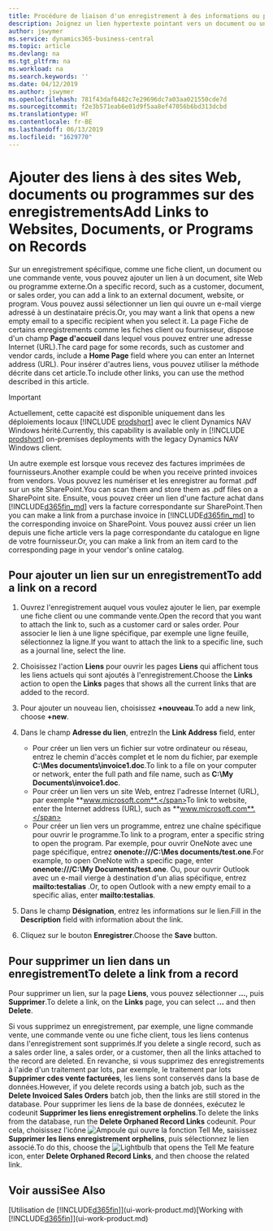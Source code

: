 ```yaml
---
title: Procédure de liaison d'un enregistrement à des informations ou programmes externes | Microsoft Docs
description: Joignez un lien hypertexte pointant vers un document ou un site Web à un enregistrement spécifique, tel qu'une fiche client ou un document.
author: jswymer
ms.service: dynamics365-business-central
ms.topic: article
ms.devlang: na
ms.tgt_pltfrm: na
ms.workload: na
ms.search.keywords: ''
ms.date: 04/12/2019
ms.author: jswymer
ms.openlocfilehash: 781f43daf6482c7e29696dc7a03aa021550cde7d
ms.sourcegitcommit: f2e3b571eab6e01d9f5aa8ef47056b6bd313dcbd
ms.translationtype: HT
ms.contentlocale: fr-BE
ms.lasthandoff: 06/13/2019
ms.locfileid: "1629770"
---
```

# <a name="add-links-to-websites-documents-or-programs-on-records"></a><span data-ttu-id="9c13f-103">Ajouter des liens à des sites Web, documents ou programmes sur des enregistrements</span><span class="sxs-lookup"><span data-stu-id="9c13f-103">Add Links to Websites, Documents, or Programs on Records</span></span>
<span data-ttu-id="9c13f-104">Sur un enregistrement spécifique, comme une fiche client, un document ou une commande vente, vous pouvez ajouter un lien à un document, site Web ou programme externe.</span><span class="sxs-lookup"><span data-stu-id="9c13f-104">On a specific record, such as a customer, document, or sales order, you can add a link to an external document, website, or program.</span></span> <span data-ttu-id="9c13f-105">Vous pouvez aussi sélectionner un lien qui ouvre un e-mail vierge adressé à un destinataire précis.</span><span class="sxs-lookup"><span data-stu-id="9c13f-105">Or, you may want a link that opens a new empty email to a specific recipient when you select it.</span></span> <span data-ttu-id="9c13f-106">La page Fiche de certains enregistrements comme les fiches client ou fournisseur, dispose d'un champ **Page d'accueil** dans lequel vous pouvez entrer une adresse Internet (URL).</span><span class="sxs-lookup"><span data-stu-id="9c13f-106">The card page for some records, such as customer and vendor cards, include a **Home Page** field where you can enter an Internet address (URL).</span></span> <span data-ttu-id="9c13f-107">Pour insérer d'autres liens, vous pouvez utiliser la méthode décrite dans cet article.</span><span class="sxs-lookup"><span data-stu-id="9c13f-107">To include other links, you can use the method described in this article.</span></span>  

> [!IMPORTANT]
> <span data-ttu-id="9c13f-108">Actuellement, cette capacité est disponible uniquement dans les déploiements locaux [!INCLUDE [prodshort](includes/prodshort.md)] avec le client Dynamics NAV Windows hérité.</span><span class="sxs-lookup"><span data-stu-id="9c13f-108">Currently, this capability is available only in [!INCLUDE [prodshort](includes/prodshort.md)] on-premises deployments with the legacy Dynamics NAV Windows client.</span></span>  

<span data-ttu-id="9c13f-109">Un autre exemple est lorsque vous recevez des factures imprimées de fournisseurs.</span><span class="sxs-lookup"><span data-stu-id="9c13f-109">Another example could be when you receive printed invoices from vendors.</span></span> <span data-ttu-id="9c13f-110">Vous pouvez les numériser et les enregistrer au format .pdf sur un site SharePoint.</span><span class="sxs-lookup"><span data-stu-id="9c13f-110">You can scan them and store them as .pdf files on a SharePoint site.</span></span> <span data-ttu-id="9c13f-111">Ensuite, vous pouvez créer un lien d'une facture achat dans [!INCLUDE[d365fin_md](includes/d365fin_md.md)] vers la facture correspondante sur SharePoint.</span><span class="sxs-lookup"><span data-stu-id="9c13f-111">Then you can make a link from a purchase invoice in [!INCLUDE[d365fin_md](includes/d365fin_md.md)] to the corresponding invoice on  SharePoint.</span></span> <span data-ttu-id="9c13f-112">Vous pouvez aussi créer un lien depuis une fiche article vers la page correspondante du catalogue en ligne de votre fournisseur.</span><span class="sxs-lookup"><span data-stu-id="9c13f-112">Or, you can make a link from an item card to the corresponding page in your vendor's online catalog.</span></span>

## <a name="to-add-a-link-on-a-record"></a><span data-ttu-id="9c13f-113">Pour ajouter un lien sur un enregistrement</span><span class="sxs-lookup"><span data-stu-id="9c13f-113">To add a link on a record</span></span>   

1.  <span data-ttu-id="9c13f-114">Ouvrez l'enregistrement auquel vous voulez ajouter le lien, par exemple une fiche client ou une commande vente.</span><span class="sxs-lookup"><span data-stu-id="9c13f-114">Open the record that you want to attach the link to, such as a customer card or sales order.</span></span> <span data-ttu-id="9c13f-115">Pour associer le lien à une ligne spécifique, par exemple une ligne feuille, sélectionnez la ligne.</span><span class="sxs-lookup"><span data-stu-id="9c13f-115">If you want to attach the link to a specific line, such as a journal line, select the line.</span></span>  

2.  <span data-ttu-id="9c13f-116">Choisissez l'action **Liens** pour ouvrir les pages **Liens** qui affichent tous les liens actuels qui sont ajoutés à l'enregistrement.</span><span class="sxs-lookup"><span data-stu-id="9c13f-116">Choose the **Links** action to open the **Links** pages that shows all the current links that are added to the record.</span></span>

3. <span data-ttu-id="9c13f-117">Pour ajouter un nouveau lien, choisissez **+nouveau**.</span><span class="sxs-lookup"><span data-stu-id="9c13f-117">To add a new link, choose **+new**.</span></span>

4.  <span data-ttu-id="9c13f-118">Dans le champ **Adresse du lien**, entrez</span><span class="sxs-lookup"><span data-stu-id="9c13f-118">In the **Link Address** field, enter</span></span>

    -   <span data-ttu-id="9c13f-119">Pour créer un lien vers un fichier sur votre ordinateur ou réseau, entrez le chemin d'accès complet et le nom du fichier, par exemple **C:\Mes documents\invoice1.doc**.</span><span class="sxs-lookup"><span data-stu-id="9c13f-119">To link to a file on your computer or network, enter the full path and file name, such as  **C:\My Documents\invoice1.doc**.</span></span>
    -   <span data-ttu-id="9c13f-120">Pour créer un lien vers un site Web, entrez l'adresse Internet (URL), par exemple **www.microsoft.com**.</span><span class="sxs-lookup"><span data-stu-id="9c13f-120">To link to website, enter the Internet address (URL), such as **www.microsoft.com**.</span></span>
    -   <span data-ttu-id="9c13f-121">Pour créer un lien vers un programme, entrez une chaîne spécifique pour ouvrir le programme.</span><span class="sxs-lookup"><span data-stu-id="9c13f-121">To link to a program, enter a specific string to open the program.</span></span> <span data-ttu-id="9c13f-122">Par exemple, pour ouvrir OneNote avec une page spécifique, entrez **onenote:///C:\Mes documents/test.one**.</span><span class="sxs-lookup"><span data-stu-id="9c13f-122">For example, to open OneNote with a specific page, enter **onenote:///C:\My Documents/test.one**.</span></span> <span data-ttu-id="9c13f-123">Ou, pour ouvrir Outlook avec un e-mail vierge à destination d'un alias spécifique, entrez **mailto:testalias** .</span><span class="sxs-lookup"><span data-stu-id="9c13f-123">Or, to open Outlook with a new empty email to a specific alias, enter **mailto:testalias**.</span></span>  

5.  <span data-ttu-id="9c13f-124">Dans le champ **Désignation**, entrez les informations sur le lien.</span><span class="sxs-lookup"><span data-stu-id="9c13f-124">Fill in the **Description** field with information about the link.</span></span>  

6.  <span data-ttu-id="9c13f-125">Cliquez sur le bouton **Enregistrer**.</span><span class="sxs-lookup"><span data-stu-id="9c13f-125">Choose the **Save** button.</span></span>  

## <a name="to-delete-a-link-from-a-record"></a><span data-ttu-id="9c13f-126">Pour supprimer un lien dans un enregistrement</span><span class="sxs-lookup"><span data-stu-id="9c13f-126">To delete a link from a record</span></span>  

<span data-ttu-id="9c13f-127">Pour supprimer un lien, sur la page **Liens**, vous pouvez sélectionner **…**, puis **Supprimer**.</span><span class="sxs-lookup"><span data-stu-id="9c13f-127">To delete a link, on the **Links** page, you can select **...** and then **Delete**.</span></span>

<span data-ttu-id="9c13f-128">Si vous supprimez un enregistrement, par exemple, une ligne commande vente, une commande vente ou une fiche client, tous les liens contenus dans l'enregistrement sont supprimés.</span><span class="sxs-lookup"><span data-stu-id="9c13f-128">If you delete a single record, such as a sales order line, a sales order, or a customer, then all the links attached to the record are deleted.</span></span> <span data-ttu-id="9c13f-129">En revanche, si vous supprimez des enregistrements à l'aide d'un traitement par lots, par exemple, le traitement par lots **Supprimer cdes vente facturées**, les liens sont conservés dans la base de données.</span><span class="sxs-lookup"><span data-stu-id="9c13f-129">However, if you delete records using a batch job, such as the **Delete Invoiced Sales Orders** batch job, then the links are still stored in the database.</span></span> <span data-ttu-id="9c13f-130">Pour supprimer les liens de la base de données, exécutez le codeunit **Supprimer les liens enregistrement orphelins**.</span><span class="sxs-lookup"><span data-stu-id="9c13f-130">To delete the links from the database, run the **Delete Orphaned Record Links** codeunit.</span></span> <span data-ttu-id="9c13f-131">Pour cela, choisissez l'icône ![Ampoule qui ouvre la fonction Tell Me](media/ui-search/search_small.png "Dites-moi ce que vous voulez faire"), saisissez **Supprimer les liens enregistrement orphelins**, puis sélectionnez le lien associé.</span><span class="sxs-lookup"><span data-stu-id="9c13f-131">To do this, choose the ![Lightbulb that opens the Tell Me feature](media/ui-search/search_small.png "Tell me what you want to do") icon, enter **Delete Orphaned Record Links**, and then choose the related link.</span></span>   

<!-- ### To run delete orphaned record links  

1.  Choose the ![Lightbulb that opens the Tell Me feature](media/ui-search/search_small.png "Tell me what you want to do") icon, enter **Data Deletion**, and then choose the related link.  

2.  On the **Data Deletion** page, choose **Tasks**, and then choose **Delete Orphaned Record Links**.  -->

## <a name="see-also"></a><span data-ttu-id="9c13f-132">Voir aussi</span><span class="sxs-lookup"><span data-stu-id="9c13f-132">See Also</span></span>  
<span data-ttu-id="9c13f-133">[Utilisation de [!INCLUDE[d365fin](includes/d365fin_md.md)]](ui-work-product.md)</span><span class="sxs-lookup"><span data-stu-id="9c13f-133">[Working with [!INCLUDE[d365fin](includes/d365fin_md.md)]](ui-work-product.md)</span></span>  
